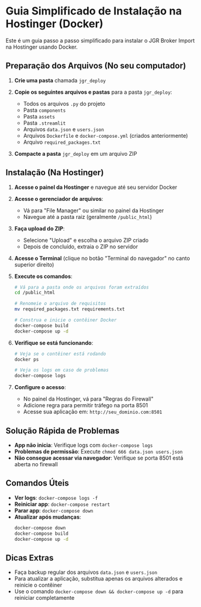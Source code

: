 # Guia Simplificado de Instalação na Hostinger (Docker)

Este é um guia passo a passo simplificado para instalar o JGR Broker Import na Hostinger usando Docker.

## Preparação dos Arquivos (No seu computador)

1. **Crie uma pasta** chamada `jgr_deploy`

2. **Copie os seguintes arquivos e pastas** para a pasta `jgr_deploy`:
   - Todos os arquivos `.py` do projeto
   - Pasta `components`
   - Pasta `assets`
   - Pasta `.streamlit`
   - Arquivos `data.json` e `users.json`
   - Arquivos `Dockerfile` e `docker-compose.yml` (criados anteriormente)
   - Arquivo `required_packages.txt`

3. **Compacte a pasta** `jgr_deploy` em um arquivo ZIP

## Instalação (Na Hostinger)

1. **Acesse o painel da Hostinger** e navegue até seu servidor Docker

2. **Acesse o gerenciador de arquivos**:
   - Vá para "File Manager" ou similar no painel da Hostinger
   - Navegue até a pasta raiz (geralmente `/public_html`)

3. **Faça upload do ZIP**:
   - Selecione "Upload" e escolha o arquivo ZIP criado
   - Depois de concluído, extraia o ZIP no servidor

4. **Acesse o Terminal** (clique no botão "Terminal do navegador" no canto superior direito)

5. **Execute os comandos**:
   ```bash
   # Vá para a pasta onde os arquivos foram extraídos
   cd /public_html
   
   # Renomeie o arquivo de requisitos
   mv required_packages.txt requirements.txt
   
   # Construa e inicie o contêiner Docker
   docker-compose build
   docker-compose up -d
   ```

6. **Verifique se está funcionando**:
   ```bash
   # Veja se o contêiner está rodando
   docker ps
   
   # Veja os logs em caso de problemas
   docker-compose logs
   ```

7. **Configure o acesso**:
   - No painel da Hostinger, vá para "Regras do Firewall"
   - Adicione regra para permitir tráfego na porta 8501
   - Acesse sua aplicação em: `http://seu_dominio.com:8501`

## Solução Rápida de Problemas

- **App não inicia**: Verifique logs com `docker-compose logs`
- **Problemas de permissão**: Execute `chmod 666 data.json users.json`
- **Não consegue acessar via navegador**: Verifique se porta 8501 está aberta no firewall

## Comandos Úteis

- **Ver logs**: `docker-compose logs -f`
- **Reiniciar app**: `docker-compose restart`
- **Parar app**: `docker-compose down`
- **Atualizar após mudanças**: 
  ```bash
  docker-compose down
  docker-compose build
  docker-compose up -d
  ```

## Dicas Extras

- Faça backup regular dos arquivos `data.json` e `users.json`
- Para atualizar a aplicação, substitua apenas os arquivos alterados e reinicie o contêiner
- Use o comando `docker-compose down && docker-compose up -d` para reiniciar completamente